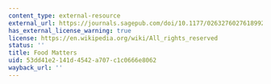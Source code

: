 ```yaml
---
content_type: external-resource
external_url: https://journals.sagepub.com/doi/10.1177/026327602761899228
has_external_license_warning: true
license: https://en.wikipedia.org/wiki/All_rights_reserved
status: ''
title: Food Matters
uid: 53dd41e2-141d-4542-a707-c1c0666e8062
wayback_url: ''
---
```

